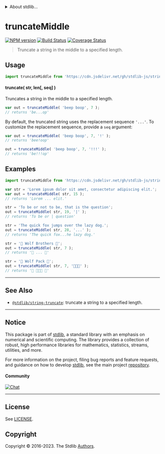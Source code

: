 <!--

@license Apache-2.0

Copyright (c) 2021 The Stdlib Authors.

Licensed under the Apache License, Version 2.0 (the "License");
you may not use this file except in compliance with the License.
You may obtain a copy of the License at

   http://www.apache.org/licenses/LICENSE-2.0

Unless required by applicable law or agreed to in writing, software
distributed under the License is distributed on an "AS IS" BASIS,
WITHOUT WARRANTIES OR CONDITIONS OF ANY KIND, either express or implied.
See the License for the specific language governing permissions and
limitations under the License.

-->


<details>
  <summary>
    About stdlib...
  </summary>
  <p>We believe in a future in which the web is a preferred environment for numerical computation. To help realize this future, we've built stdlib. stdlib is a standard library, with an emphasis on numerical and scientific computation, written in JavaScript (and C) for execution in browsers and in Node.js.</p>
  <p>The library is fully decomposable, being architected in such a way that you can swap out and mix and match APIs and functionality to cater to your exact preferences and use cases.</p>
  <p>When you use stdlib, you can be absolutely certain that you are using the most thorough, rigorous, well-written, studied, documented, tested, measured, and high-quality code out there.</p>
  <p>To join us in bringing numerical computing to the web, get started by checking us out on <a href="https://github.com/stdlib-js/stdlib">GitHub</a>, and please consider <a href="https://opencollective.com/stdlib">financially supporting stdlib</a>. We greatly appreciate your continued support!</p>
</details>

# truncateMiddle

[![NPM version][npm-image]][npm-url] [![Build Status][test-image]][test-url] [![Coverage Status][coverage-image]][coverage-url] <!-- [![dependencies][dependencies-image]][dependencies-url] -->

> Truncate a string in the middle to a specified length.

<!-- Section to include introductory text. Make sure to keep an empty line after the intro `section` element and another before the `/section` close. -->

<section class="intro">

</section>

<!-- /.intro -->

<!-- Package usage documentation. -->



<section class="usage">

## Usage

```javascript
import truncateMiddle from 'https://cdn.jsdelivr.net/gh/stdlib-js/string-truncate-middle@v0.1.0-deno/mod.js';
```

#### truncate( str, len\[, seq] )

Truncates a string in the middle to a specified length.

```javascript
var out = truncateMiddle( 'beep boop', 7 );
// returns 'be...op'
```

By default, the truncated string uses the replacement sequence `'...'`. To customize the replacement sequence, provide a `seq` argument:

```javascript
var out = truncateMiddle( 'beep boop', 7, '!' );
// returns 'bee!oop'

out = truncateMiddle( 'beep boop', 7, '!!!' );
// returns 'be!!!op'
```

</section>

<!-- /.usage -->

<!-- Package usage notes. Make sure to keep an empty line after the `section` element and another before the `/section` close. -->

<section class="notes">

</section>

<!-- /.notes -->

<!-- Package usage examples. -->

<section class="examples">

## Examples

<!-- eslint no-undef: "error" -->

```javascript
import truncateMiddle from 'https://cdn.jsdelivr.net/gh/stdlib-js/string-truncate-middle@v0.1.0-deno/mod.js';

var str = 'Lorem ipsum dolor sit amet, consectetur adipiscing elit.';
var out = truncateMiddle( str, 15 );
// returns 'Lorem ... elit.'

str = 'To be or not to be, that is the question';
out = truncateMiddle( str, 19, '|' );
// returns 'To be or | question'

str = 'The quick fox jumps over the lazy dog.';
out = truncateMiddle( str, 28, '...' );
// returns 'The quick fox...he lazy dog.'

str = '🐺 Wolf Brothers 🐺';
out = truncateMiddle( str, 7 );
// returns '🐺 ... 🐺'

str = '🐺 Wolf Pack 🐺';
out = truncateMiddle( str, 7, '🐺🐺🐺' );
// returns '🐺 🐺🐺🐺 🐺'
```

</section>

<!-- /.examples -->

<!-- Section for describing a command-line interface. -->



<!-- Section to include cited references. If references are included, add a horizontal rule *before* the section. Make sure to keep an empty line after the `section` element and another before the `/section` close. -->

<section class="references">

</section>

<!-- /.references -->

<!-- Section for related `stdlib` packages. Do not manually edit this section, as it is automatically populated. -->

<section class="related">

* * *

## See Also

-   <span class="package-name">[`@stdlib/string-truncate`][@stdlib/string/truncate]</span><span class="delimiter">: </span><span class="description">truncate a string to a specified length.</span>

</section>

<!-- /.related -->

<!-- Section for all links. Make sure to keep an empty line after the `section` element and another before the `/section` close. -->


<section class="main-repo" >

* * *

## Notice

This package is part of [stdlib][stdlib], a standard library with an emphasis on numerical and scientific computing. The library provides a collection of robust, high performance libraries for mathematics, statistics, streams, utilities, and more.

For more information on the project, filing bug reports and feature requests, and guidance on how to develop [stdlib][stdlib], see the main project [repository][stdlib].

#### Community

[![Chat][chat-image]][chat-url]

---

## License

See [LICENSE][stdlib-license].


## Copyright

Copyright &copy; 2016-2023. The Stdlib [Authors][stdlib-authors].

</section>

<!-- /.stdlib -->

<!-- Section for all links. Make sure to keep an empty line after the `section` element and another before the `/section` close. -->

<section class="links">

[npm-image]: http://img.shields.io/npm/v/@stdlib/string-truncate-middle.svg
[npm-url]: https://npmjs.org/package/@stdlib/string-truncate-middle

[test-image]: https://github.com/stdlib-js/string-truncate-middle/actions/workflows/test.yml/badge.svg?branch=v0.1.0
[test-url]: https://github.com/stdlib-js/string-truncate-middle/actions/workflows/test.yml?query=branch:v0.1.0

[coverage-image]: https://img.shields.io/codecov/c/github/stdlib-js/string-truncate-middle/main.svg
[coverage-url]: https://codecov.io/github/stdlib-js/string-truncate-middle?branch=main

<!--

[dependencies-image]: https://img.shields.io/david/stdlib-js/string-truncate-middle.svg
[dependencies-url]: https://david-dm.org/stdlib-js/string-truncate-middle/main

-->

[chat-image]: https://img.shields.io/gitter/room/stdlib-js/stdlib.svg
[chat-url]: https://app.gitter.im/#/room/#stdlib-js_stdlib:gitter.im

[stdlib]: https://github.com/stdlib-js/stdlib

[stdlib-authors]: https://github.com/stdlib-js/stdlib/graphs/contributors

[cli-section]: https://github.com/stdlib-js/string-truncate-middle#cli
[cli-url]: https://github.com/stdlib-js/string-truncate-middle/tree/cli
[@stdlib/string-truncate-middle]: https://github.com/stdlib-js/string-truncate-middle/tree/main

[umd]: https://github.com/umdjs/umd
[es-module]: https://developer.mozilla.org/en-US/docs/Web/JavaScript/Guide/Modules

[deno-url]: https://github.com/stdlib-js/string-truncate-middle/tree/deno
[umd-url]: https://github.com/stdlib-js/string-truncate-middle/tree/umd
[esm-url]: https://github.com/stdlib-js/string-truncate-middle/tree/esm
[branches-url]: https://github.com/stdlib-js/string-truncate-middle/blob/main/branches.md

[stdlib-license]: https://raw.githubusercontent.com/stdlib-js/string-truncate-middle/main/LICENSE

[standard-streams]: https://en.wikipedia.org/wiki/Standard_streams

[mdn-regexp]: https://developer.mozilla.org/en-US/docs/Web/JavaScript/Guide/Regular_Expressions

<!-- <related-links> -->

[@stdlib/string/truncate]: https://github.com/stdlib-js/string-truncate/tree/deno

<!-- </related-links> -->

</section>

<!-- /.links -->
